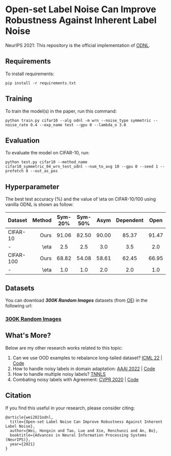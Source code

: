 
# Open-set Label Noise Can Improve Robustness Against Inherent Label Noise

NeurIPS 2021: 
This repository is the official implementation of [ODNL](https://arxiv.org/abs/2106.10891). 


## Requirements

To install requirements:

```setup
pip install -r requirements.txt
```

## Training

To train the model(s) in the paper, run this command:

```train
python train.py cifar10 --alg odnl -m wrn --noise_type symmetric --noise_rate 0.4 --exp_name test --gpu 0 --lambda_o 3.0
```


## Evaluation

To evaluate the model on CIFAR-10, run:

```eval
python test.py cifar10 --method_name cifar10_symmetric_04_wrn_test_odnl --num_to_avg 10 --gpu 0 --seed 1 --prefetch 0 --out_as_pos
```

## Hyperparameter

The best test accuracy (%) and the value of \eta on CIFAR-10/100 using vanilla ODNL is shown as follow:

| Dataset | Method | Sym-20% | Sym-50% | Asym | Dependent | Open |
| :-----| ----: | :----: | :----: | :----: | :----: | :----: |
| CIFAR-10 | Ours | 91.06  | 82.50  | 90.00  | 85.37 | 91.47   |
| - |  \eta | 2.5 | 2.5  | 3.0   | 3.5  | 2.0 |
| CIFAR-100 | Ours | 68.82  | 54.08  | 58.61  | 62.45 | 66.95   |
| - |  \eta | 1.0 | 1.0  | 2.0   | 2.0  | 1.0 |

## Datasets

You can download ***300K Random Images*** datasets (from [OE](https://github.com/hendrycks/outlier-exposure)) in the following url:

### [300K Random Images](https://people.eecs.berkeley.edu/~hendrycks/300K_random_images.npy)


## What's More?
Below are my other research works related to this topic:

1. Can we use OOD examples to rebalance long-tailed dataset? [ICML 22](https://arxiv.org/pdf/2206.08802.pdf) | [Code](https://github.com/hongxin001/open-sampling)
2. How to handle noisy labels in domain adaptation: [AAAI 2022](https://arxiv.org/pdf/2201.06001.pdf) | [Code](https://github.com/Renchunzi-Xie/GearNet)
3. How to handle multiple noisy labels? [TNNLS](https://hongxin001.github.io/docs/papers/2022TNNLS.pdf)
4. Combating noisy labels with Agreement: [CVPR 2020](https://arxiv.org/pdf/2003.02752.pdf) | [Code](https://github.com/hongxin001/JoCoR)

<!-- 1. Using open-set noisy labels to improve robustness against inherent noisy labels: [NeurIPS 2021](https://arxiv.org/pdf/2106.10891.pdf) | [Code](https://github.com/hongxin001/ODNL) -->


## Citation

If you find this useful in your research, please consider citing:

    @article{wei2021odnl,
      title={Open-set Label Noise Can Improve Robustness Against Inherent Label Noise},
      author={Wei, Hongxin and Tao, Lue and Xie, Renchunzi and An, Bo},
      booktitle={Advances in Neural Information Processing Systems (NeurIPS)},
      year={2021}
    }


